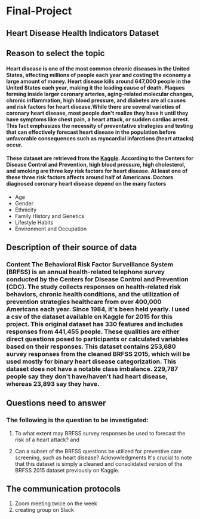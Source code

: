 # Final-Project

## Heart Disease Health Indicators Dataset

##  Reason to select the topic
#### Heart disease is one of the most common chronic diseases in the United States, affecting millions of people each year and costing the economy a large amount of money. Heart disease kills around 647,000 people in the United States each year, making it the leading cause of death. Plaques forming inside larger coronary arteries, aging-related molecular changes, chronic inflammation, high blood pressure, and diabetes are all causes and risk factors for heart disease.While there are several varieties of coronary heart disease, most people don't realize they have it until they have symptoms like chest pain, a heart attack, or sudden cardiac arrest. This fact emphasizes the necessity of preventative strategies and testing that can effectively forecast heart disease in the population before unfavorable consequences such as myocardial infarctions (heart attacks) occur. 

#### These dataset are retrieved from the [Kaggle](https://www.kaggle.com/murattademir/heart-disease-binary-classification/notebook). According to the Centers for Disease Control and Prevention, high blood pressure, high cholesterol, and smoking are three key risk factors for heart disease. At least one of these three risk factors affects around half of Americans. Doctors diagnosed coronary heart disease depend on the many factors  
- Age
- Gender
- Ethnicity
- Family History and Genetics
- Lifestyle Habits
- Environment and Occupation

## Description of their source of data
### Content The Behavioral Risk Factor Surveillance System (BRFSS) is an annual health-related telephone survey conducted by the Centers for Disease Control and Prevention (CDC). The study collects responses on health-related risk behaviors, chronic health conditions, and the utilization of prevention strategies healthcare from over 400,000 Americans each year. Since 1984, it's been held yearly. I used a csv of the dataset available on Kaggle for 2015 for this project. This original dataset has 330 features and includes responses from 441,455 people. These qualities are either direct questions posed to participants or calculated variables based on their responses. This dataset contains 253,680 survey responses from the cleaned BRFSS 2015, which will be used mostly for binary heart disease categorization. This dataset does not have a notable class imbalance. 229,787 people say they don't have/haven't had heart disease, whereas 23,893 say they have. 

## Questions need to answer
### The following is the question to be investigated:
1. To what extent may BRFSS survey responses be used to forecast the risk of a heart attack? and

2. Can a subset of the BRFSS questions be utilized for preventive care screening, such as heart disease? Acknowledgments It's crucial to note that this dataset is simply a cleaned and consolidated version of the BRFSS 2015 dataset previously on Kaggle. 


## The communication protocols
1. Zoom meeting twice on the week
2. creating group on Slack
